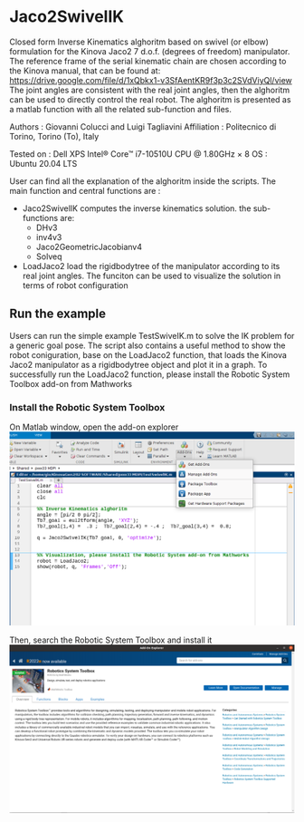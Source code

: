 # Jaco2SwivelIK
Closed form Inverse Kinematics alghoritm based on swivel (or elbow) formulation for the Kinova Jaco2 7 d.o.f. (degrees of freedom) manipulator.
The reference frame of the serial kinematic chain are chosen according to the Kinova manual, that can be found at:
https://drive.google.com/file/d/1xQbkx1-v3SfAentKR9f3p3c2SVdViyQl/view
The joint angles are consistent with the real joint angles, then the alghoritm can be used to directly control the real robot.
The alghoritm is presented as a matlab function with all the related sub-function and files.

Authors : Giovanni Colucci and Luigi Tagliavini 
Affiliation : Politecnico di Torino, Torino (To), Italy

Tested on : Dell XPS Intel® Core™ i7-10510U CPU @ 1.80GHz × 8 
OS : Ubuntu 20.04 LTS

User can find all the explanation of the alghoritm inside the scripts. The main function and central functions are :

- Jaco2SwivelIK computes the inverse kinematics solution. the sub-functions are:
  - DHv3
  - inv4v3
  - Jaco2GeometricJacobianv4
  - Solveq 
- LoadJaco2 load the rigidbodytree of the manipulator according to its real joint angles. The funciton can be used to visualize the solution in terms of robot configuration
## Run the example

Users can run the simple example TestSwiveIK.m to solve the IK problem for a generic goal pose. The script also contains a useful method to show the robot coniguration, base on the LoadJaco2 function, that loads the Kinova Jaco2 manipulator as a rigidbodytree object and plot it in a graph. To successfully run the LoadJaco2 function, please install the Robotic System Toolbox add-on from Mathworks


### Install the Robotic System Toolbox

On Matlab window, open the add-on explorer
![Install1](/Images/InstallAddOn.png)

Then, search the Robotic System Toolbox and install it
![Install1](/Images/RST.png)


